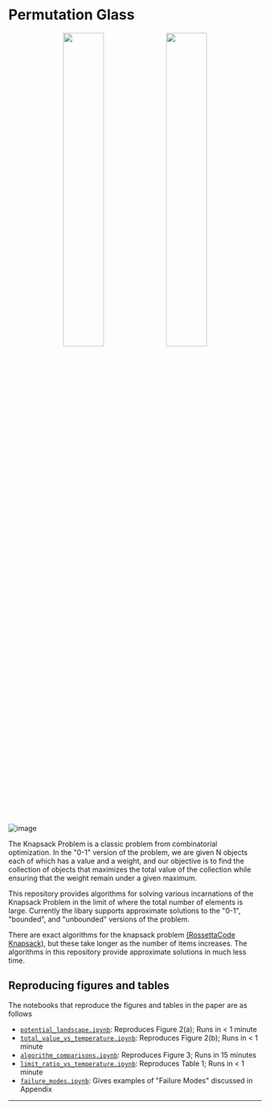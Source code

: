 # Permutation Glass

<p align="center">
<img align = "center" src = "https://user-images.githubusercontent.com/8810308/113324254-e8bf9300-92e4-11eb-8323-002351b793c7.png"  onmouseover= "Permutation graph depiction of microstates" width = "40%">
  <img align = "center" src = "https://user-images.githubusercontent.com/8810308/113324254-e8bf9300-92e4-11eb-8323-002351b793c7.png"  onmouseover= "Permutation graph depiction of microstates" width = "40%">
</p>

![image](https://user-images.githubusercontent.com/8810308/113324254-e8bf9300-92e4-11eb-8323-002351b793c7.png)


The Knapsack Problem is a classic problem from combinatorial optimization. In the "0-1" version of the problem, we are given N objects each of which has a value and a weight, and our objective is to find the collection of objects that maximizes the total value of the collection while ensuring that the weight remain under a given maximum. 

This repository provides algorithms for solving various incarnations of the  Knapsack Problem in the limit of where the total number of elements is large. Currently the libary supports approximate solutions to the "0-1", "bounded", and "unbounded" versions of the problem. 

There are exact algorithms for the knapsack problem [(RossettaCode Knapsack)](https://rosettacode.org/wiki/Knapsack_problem), but these take longer as the number of items increases. The algorithms in this repository provide approximate solutions in much less time. 


## Reproducing figures and tables

The notebooks that reproduce the figures and tables in the paper are as follows

- [`potential_landscape.ipynb`](https://github.com/mowillia/largeNKP/blob/main/potential_landscape.ipynb): Reproduces Figure 2(a); Runs in < 1 minute
- [`total_value_vs_temperature.ipynb`](https://github.com/mowillia/largeNKP/blob/main/total_value_vs_temperature.ipynb): Reproduces Figure 2(b); Runs in < 1 minute
- [`algorithm_comparisons.ipynb`](https://github.com/mowillia/largeNKP/blob/main/algorithm_comparisons.ipynb): Reproduces Figure 3; Runs in 15 minutes
- [`limit_ratio_vs_temperature.ipynb`](https://github.com/mowillia/largeNKP/blob/main/limit_ratio_vs_temperature.ipynb): Reproduces Table 1; Runs in < 1 minute
- [`failure_modes.ipynb`](https://github.com/mowillia/largeNKP/blob/main/failure_modes.ipynb): Gives examples of "Failure Modes" discussed in Appendix



<!---
## References
[1] Mobolaji Williams. "Large N Limit of the Knapsack Problem." *Journal Name.* 2021. [[arxiv]](https://arxiv.org/abs/XXXX)
--->
---
<!---
If you found this repository useful in your research, please consider citing
```
@article{williams2021knapsack,
  title={Large N Limit of the Knapsack Problem},
  author={Williams, Mobolaji},
  journal={arXiv preprint arXiv:CCC},
  year={2021}
}
```
--->
